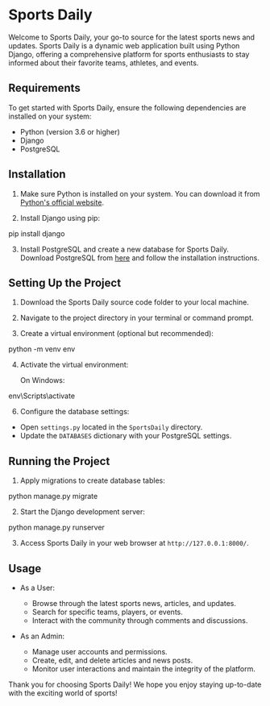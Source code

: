 # Sports Daily

Welcome to Sports Daily, your go-to source for the latest sports news and updates. Sports Daily is a dynamic web application built using Python Django, offering a comprehensive platform for sports enthusiasts to stay informed about their favorite teams, athletes, and events.

## Requirements

To get started with Sports Daily, ensure the following dependencies are installed on your system:

- Python (version 3.6 or higher)
- Django
- PostgreSQL

## Installation

1. Make sure Python is installed on your system. You can download it from [Python's official website](https://www.python.org/downloads/).

2. Install Django using pip:

pip install django


3. Install PostgreSQL and create a new database for Sports Daily. Download PostgreSQL from [here](https://www.postgresql.org/download/) and follow the installation instructions.

## Setting Up the Project

1. Download the Sports Daily source code folder to your local machine.

2. Navigate to the project directory in your terminal or command prompt.

3. Create a virtual environment (optional but recommended):

python -m venv env


4. Activate the virtual environment:

   On Windows:


env\Scripts\activate


6. Configure the database settings:
- Open `settings.py` located in the `SportsDaily` directory.
- Update the `DATABASES` dictionary with your PostgreSQL settings.

## Running the Project

1. Apply migrations to create database tables:

python manage.py migrate


2. Start the Django development server:

python manage.py runserver


3. Access Sports Daily in your web browser at `http://127.0.0.1:8000/`.

## Usage

- As a User:
  - Browse through the latest sports news, articles, and updates.
  - Search for specific teams, players, or events.
  - Interact with the community through comments and discussions.

- As an Admin:
  - Manage user accounts and permissions.
  - Create, edit, and delete articles and news posts.
  - Monitor user interactions and maintain the integrity of the platform.

Thank you for choosing Sports Daily! We hope you enjoy staying up-to-date with the exciting world of sports!
